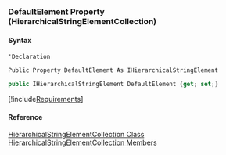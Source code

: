﻿### DefaultElement Property (HierarchicalStringElementCollection)

#### Syntax

```vbnet
'Declaration

Public Property DefaultElement As IHierarchicalStringElement
```

```csharp
public IHierarchicalStringElement DefaultElement {get; set;}
```

[!include[Requirements](../partials/requirements.md)]

#### Reference

[HierarchicalStringElementCollection Class](fcSDK~FChoice.Foundation.Clarify.DataObjects.HierarchicalStringElementCollection.md)  
[HierarchicalStringElementCollection Members](fcSDK~FChoice.Foundation.Clarify.DataObjects.HierarchicalStringElementCollection_members.md)